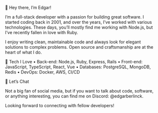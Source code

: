 👋 Hey there, I’m Edgar!

I’m a full-stack developer with a passion for building great software. I started coding back in 2001, and over the years, I’ve worked with various technologies. These days, you’ll mostly find me working with Node.js, but I’ve recently fallen in love with Ruby.

I enjoy writing clean, maintainable code and always look for elegant solutions to complex problems. Open source and craftsmanship are at the heart of what I do.

🚀 Tech I Love
	•	Back-end: Node.js, Ruby, Express, Rails
	•	Front-end: JavaScript, TypeScript, React, Vue
	•	Databases: PostgreSQL, MongoDB, Redis
	•	DevOps: Docker, AWS, CI/CD

💬 Let’s Chat

Not a big fan of social media, but if you want to talk about code, software, or anything interesting, you can find me on Discord: @edgarberlinck.

Looking forward to connecting with fellow developers!
